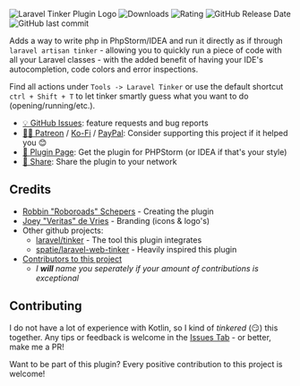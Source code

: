 ![Laravel Tinker Plugin Logo](https://raw.githubusercontent.com/Roboroads/laravel-tinker/master/.github/branding/logo-text.png)
![Downloads](https://img.shields.io/jetbrains/plugin/d/14957-laravel-tinker?style=flat-square) 
![Rating](https://img.shields.io/jetbrains/plugin/r/rating/14957-laravel-tinker?style=flat-square)
![GitHub Release Date](https://img.shields.io/github/release-date/Roboroads/laravel-tinker?label=Release%20Date&style=flat-square)
![GitHub last commit](https://img.shields.io/github/last-commit/Roboroads/laravel-tinker?style=flat-square)
<!-- Plugin description -->
Adds a way to write php in PhpStorm/IDEA and run it directly as if through `laravel artisan tinker` - allowing you to quickly run a piece of code with all your Laravel classes - with the added benefit of having your IDE's autocompletion, code colors and error inspections.

Find all actions under `Tools -> Laravel Tinker` or use the default shortcut `ctrl + Shift + T` to let tinker smartly guess what you want to do (opening/running/etc.).

 - [💡 GitHub Issues](https://github.com/Roboroads/laravel-tinker/issues): feature requests and bug reports
 - [🙏🏼 Patreon](https://www.patreon.com/roboroads) / [Ko-Fi](https://ko-fi.com/roboroads) / [PayPal](https://www.paypal.com/donate/?business=GVP8H97X2KWPS&no_recurring=0&currency_code=EUR): Consider supporting this project if it helped you 😊
 - [🔌 Plugin Page](https://plugins.jetbrains.com/plugin/14957-laravel-tinker/): Get the plugin for PHPStorm (or IDEA if that's your style)
 - [🔗 Share](https://linktr.ee/roboroads): Share the plugin to your network
<!-- Plugin description end -->

## Credits
 - [Robbin "Roboroads" Schepers](https://github.com/Roboroads) - Creating the plugin
 - [Joey "Veritas" de Vries](https://joeyveritas.nl) - Branding (icons & logo's)
 - Other github projects:
   - [laravel/tinker](https://github.com/laravel/tinker) - The tool this plugin integrates
   - [spatie/laravel-web-tinker](https://github.com/spatie/laravel-web-tinker) - Heavily inspired this plugin
 - [Contributors to this project](https://github.com/Roboroads/laravel-tinker/graphs/contributors)
   - *I **will** name you seperately if your amount of contributions is exceptional*


## Contributing

I do not have a lot of experience with Kotlin, so I kind of *tinkered* (😏) this together. Any tips or feedback is welcome in the [Issues Tab](https://github.com/Roboroads/laravel-tinker/issues) - or better, make me a PR!

Want to be part of this plugin? Every positive contribution to this project is welcome! 
